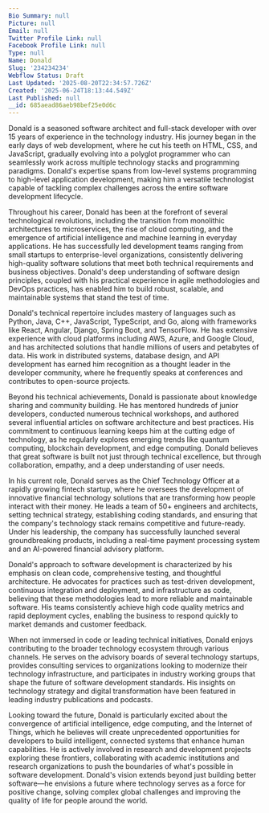 ```yaml
---
Bio Summary: null
Picture: null
Email: null
Twitter Profile Link: null
Facebook Profile Link: null
Type: null
Name: Donald
Slug: '234234234'
Webflow Status: Draft
Last Updated: '2025-08-20T22:34:57.726Z'
Created: '2025-06-24T18:13:44.549Z'
Last Published: null
__id: 685aead86aeb98bef25e0d6c
---
```

<p id="">Donald is a seasoned software architect and full-stack developer with over 15 years of experience in the technology industry. His journey began in the early days of web development, where he cut his teeth on HTML, CSS, and JavaScript, gradually evolving into a polyglot programmer who can seamlessly work across multiple technology stacks and programming paradigms. Donald's expertise spans from low-level systems programming to high-level application development, making him a versatile technologist capable of tackling complex challenges across the entire software development lifecycle.</p><p id="">Throughout his career, Donald has been at the forefront of several technological revolutions, including the transition from monolithic architectures to microservices, the rise of cloud computing, and the emergence of artificial intelligence and machine learning in everyday applications. He has successfully led development teams ranging from small startups to enterprise-level organizations, consistently delivering high-quality software solutions that meet both technical requirements and business objectives. Donald's deep understanding of software design principles, coupled with his practical experience in agile methodologies and DevOps practices, has enabled him to build robust, scalable, and maintainable systems that stand the test of time.</p><p id="">Donald's technical repertoire includes mastery of languages such as Python, Java, C++, JavaScript, TypeScript, and Go, along with frameworks like React, Angular, Django, Spring Boot, and TensorFlow. He has extensive experience with cloud platforms including AWS, Azure, and Google Cloud, and has architected solutions that handle millions of users and petabytes of data. His work in distributed systems, database design, and API development has earned him recognition as a thought leader in the developer community, where he frequently speaks at conferences and contributes to open-source projects.</p><p id="">Beyond his technical achievements, Donald is passionate about knowledge sharing and community building. He has mentored hundreds of junior developers, conducted numerous technical workshops, and authored several influential articles on software architecture and best practices. His commitment to continuous learning keeps him at the cutting edge of technology, as he regularly explores emerging trends like quantum computing, blockchain development, and edge computing. Donald believes that great software is built not just through technical excellence, but through collaboration, empathy, and a deep understanding of user needs.</p><p id="">In his current role, Donald serves as the Chief Technology Officer at a rapidly growing fintech startup, where he oversees the development of innovative financial technology solutions that are transforming how people interact with their money. He leads a team of 50+ engineers and architects, setting technical strategy, establishing coding standards, and ensuring that the company's technology stack remains competitive and future-ready. Under his leadership, the company has successfully launched several groundbreaking products, including a real-time payment processing system and an AI-powered financial advisory platform.</p><p id="">Donald's approach to software development is characterized by his emphasis on clean code, comprehensive testing, and thoughtful architecture. He advocates for practices such as test-driven development, continuous integration and deployment, and infrastructure as code, believing that these methodologies lead to more reliable and maintainable software. His teams consistently achieve high code quality metrics and rapid deployment cycles, enabling the business to respond quickly to market demands and customer feedback.</p><p id="">When not immersed in code or leading technical initiatives, Donald enjoys contributing to the broader technology ecosystem through various channels. He serves on the advisory boards of several technology startups, provides consulting services to organizations looking to modernize their technology infrastructure, and participates in industry working groups that shape the future of software development standards. His insights on technology strategy and digital transformation have been featured in leading industry publications and podcasts.</p><p id="">Looking toward the future, Donald is particularly excited about the convergence of artificial intelligence, edge computing, and the Internet of Things, which he believes will create unprecedented opportunities for developers to build intelligent, connected systems that enhance human capabilities. He is actively involved in research and development projects exploring these frontiers, collaborating with academic institutions and research organizations to push the boundaries of what's possible in software development. Donald's vision extends beyond just building better software—he envisions a future where technology serves as a force for positive change, solving complex global challenges and improving the quality of life for people around the world.</p>

